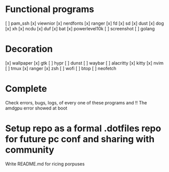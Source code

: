 # Functional programs
[ ] pam_ssh
[x] viewnior
[x] nerdfonts
[x] ranger
[x] fd
[x] sd
[x] dust
[x] dog
[x] xh
[x] ncdu
[x] duf
[x] bat
[x] powerlevel10k
[ ] screenshot
[ ] golang

# Decoration
[x] wallpaper
[x] gtk
[ ] hypr
[ ] dunst
[ ] waybar
[ ] alacritty
[x] kitty
[x] nvim
[ ] tmux
[x] ranger
[x] zsh
[ ] wofi
[ ] btop
[ ] neofetch

# Complete
Check errors, bugs, logs, of every one of these programs and
!! The amdgpu error showed at boot

# Setup repo as a formal .dotfiles repo for future pc conf and sharing with community
Write README.md for ricing porpuses
